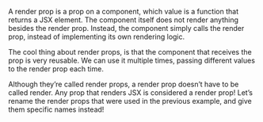 A render prop is a prop on a component, which value is a function that returns a JSX element. The component itself does not render anything besides the render prop. Instead, the component simply calls the render prop, instead of implementing its own rendering logic.

The cool thing about render props, is that the component that receives the prop is very reusable. We can use it multiple times, passing different values to the render prop each time.

Although they’re called render props, a render prop doesn’t have to be called render. Any prop that renders JSX is considered a render prop! Let’s rename the render props that were used in the previous example, and give them specific names instead!
